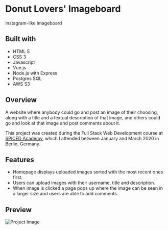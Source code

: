 # Donut Lovers' Imageboard

Instagram-like imageboard

## Built with

 * HTML 5
 * CSS 3
 * Javascript
 * Vue.js
 * Node.js with Express
 * Postgres SQL
 * AWS S3
 
## Overview

A website where anybody could go and post an image of their choosing, along with a title and a textual description of that image, and others could go and look at that image and post comments about it.

This project was created during the Full Stack Web Development course at <a href="http://www.spiced-academy.com/">SPICED Academy</a>, which I 
attended between January and March 2020 in Berlin, Germany. 

## Features

* Homepage displays uploaded images sorted with the most recent ones first.
* Users can upload images with their username, title and description.
* When image is clicked a page pops up where the image can be seen in a larger size and users are able to add comments.

 ## Preview

![Project Image](https://github.com/Chris-Z-85/Imageboard/blob/master/donutlovers.gif?raw=true)

